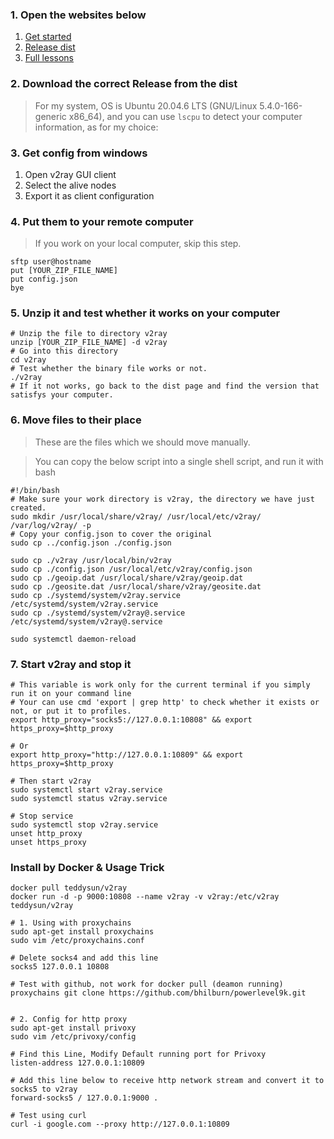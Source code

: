 ### 1. Open the websites below  
1. [Get started](https://www.v2ray.com/chapter_00/install.html)
2. [Release dist](https://github.com/v2ray/dist)  
3. [Full lessons](https://github.com/v2fly/fhs-install-v2ray)  

### 2. Download the correct Release from the dist 
> For my system, OS is Ubuntu 20.04.6 LTS (GNU/Linux 5.4.0-166-generic x86_64), and you can use `lscpu` to detect your computer information, as for my choice:  

### 3. Get config from windows  
1. Open v2ray GUI client  
2. Select the alive nodes  
3. Export it as client configuration  


### 4. Put them to your remote computer  
> If you work on your local computer, skip this step.   
```
sftp user@hostname
put [YOUR_ZIP_FILE_NAME]
put config.json
bye
```

### 5. Unzip it and test whether it works on your computer  
```shell
# Unzip the file to directory v2ray
unzip [YOUR_ZIP_FILE_NAME] -d v2ray
# Go into this directory
cd v2ray
# Test whether the binary file works or not.
./v2ray
# If it not works, go back to the dist page and find the version that satisfys your computer.
```

### 6. Move files to their place  
> These are the files which we should move manually.  


> You can copy the below script into a single shell script, and run it with bash  
```shell
#!/bin/bash
# Make sure your work directory is v2ray, the directory we have just created.
sudo mkdir /usr/local/share/v2ray/ /usr/local/etc/v2ray/ /var/log/v2ray/ -p
# Copy your config.json to cover the original
sudo cp ../config.json ./config.json

sudo cp ./v2ray /usr/local/bin/v2ray
sudo cp ./config.json /usr/local/etc/v2ray/config.json  
sudo cp ./geoip.dat /usr/local/share/v2ray/geoip.dat  
sudo cp ./geosite.dat /usr/local/share/v2ray/geosite.dat  
sudo cp ./systemd/system/v2ray.service /etc/systemd/system/v2ray.service
sudo cp ./systemd/system/v2ray@.service /etc/systemd/system/v2ray@.service

sudo systemctl daemon-reload
```

### 7. Start v2ray and stop it  
```shell
# This variable is work only for the current terminal if you simply run it on your command line
# Your can use cmd 'export | grep http' to check whether it exists or not, or put it to profiles.
export http_proxy="socks5://127.0.0.1:10808" && export https_proxy=$http_proxy

# Or
export http_proxy="http://127.0.0.1:10809" && export https_proxy=$http_proxy

# Then start v2ray  
sudo systemctl start v2ray.service  
sudo systemctl status v2ray.service

# Stop service  
sudo systemctl stop v2ray.service  
unset http_proxy
unset https_proxy
```

### Install by Docker & Usage Trick  
```shell
docker pull teddysun/v2ray
docker run -d -p 9000:10808 --name v2ray -v v2ray:/etc/v2ray teddysun/v2ray

# 1. Using with proxychains  
sudo apt-get install proxychains
sudo vim /etc/proxychains.conf

# Delete socks4 and add this line  
socks5 127.0.0.1 10808

# Test with github, not work for docker pull (deamon running)
proxychains git clone https://github.com/bhilburn/powerlevel9k.git


# 2. Config for http proxy  
sudo apt-get install privoxy
sudo vim /etc/privoxy/config

# Find this Line, Modify Default running port for Privoxy  
listen-address 127.0.0.1:10809

# Add this line below to receive http network stream and convert it to socks5 to v2ray
forward-socks5 / 127.0.0.1:9000 .

# Test using curl
curl -i google.com --proxy http://127.0.0.1:10809
```
